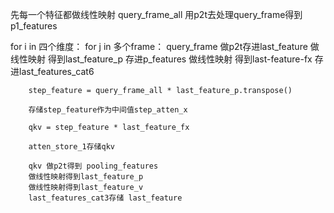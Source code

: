 先每一个特征都做线性映射 query_frame_all
用p2t去处理query_frame得到p1_features

for i in 四个维度：
    for j in 多个frame：
        query_frame 做p2t存进last_feature 
        做线性映射 得到last_feature_p 存进p_features
        做线性映射 得到last-feature-fx 存进last_features_cat6

        step_feature = query_frame_all * last_feature_p.transpose()

        存储step_feature作为中间值step_atten_x

        qkv = step_feature * last_feature_fx

        atten_store_1存储qkv

        qkv 做p2t得到 pooling_features
        做线性映射得到last_feature_p
        做线性映射得到last_feature_v
        last_features_cat3存储 last_feature

